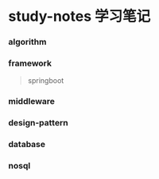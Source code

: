# study-notes  学习笔记

### algorithm 

### framework

> springboot

### middleware

### design-pattern

### database

### nosql